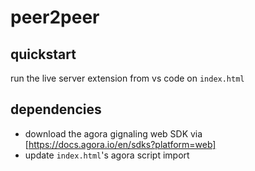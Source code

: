 # peer2peer

## quickstart

run the live server extension from vs code on `index.html`

## dependencies

- download the agora gignaling web SDK via [https://docs.agora.io/en/sdks?platform=web]
- update `index.html`'s agora script import
